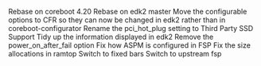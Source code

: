 Rebase on coreboot 4.20
Rebase on edk2 master
Move the configurable options to CFR so they can now be changed in
edk2 rather than in coreboot-configurator
Rename the pci_hot_plug setting to Third Party SSD Support
Tidy up the information displayed in edk2
Remove the power_on_after_fail option
Fix how ASPM is configured in FSP
Fix the size allocations in ramtop
Switch to fixed bars
Switch to upstream fsp

